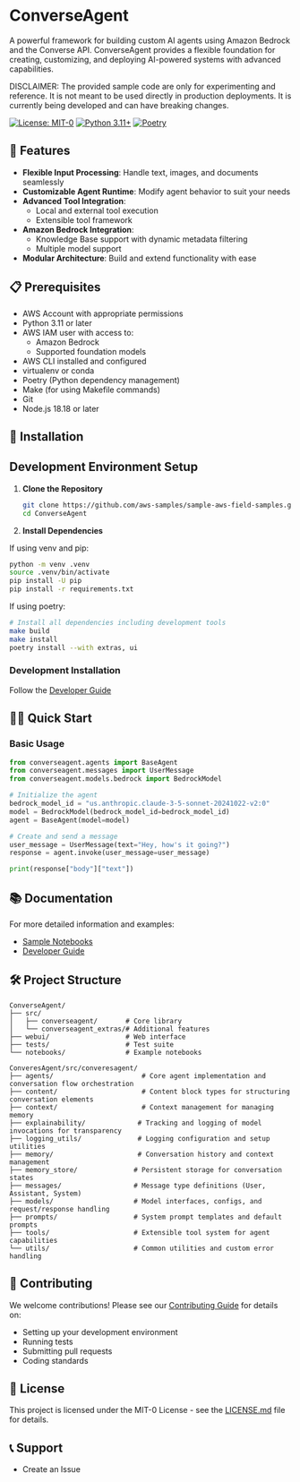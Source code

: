 # ConverseAgent

A powerful framework for building custom AI agents using Amazon Bedrock and the Converse API. ConverseAgent provides a flexible foundation for creating, customizing, and deploying AI-powered systems with advanced capabilities.

DISCLAIMER: The provided sample code are only for experimenting and reference. It is not meant to be used directly in production deployments. It is currently being developed and can have breaking changes.

[![License: MIT-0](https://img.shields.io/badge/License-MIT--0-yellow.svg)](https://opensource.org/licenses/MIT-0)
[![Python 3.11+](https://img.shields.io/badge/python-3.11+-blue.svg)](https://www.python.org/downloads/)
[![Poetry](https://img.shields.io/badge/poetry-managed-blue)](https://python-poetry.org/)

## 🌟 Features

- **Flexible Input Processing**: Handle text, images, and documents seamlessly
- **Customizable Agent Runtime**: Modify agent behavior to suit your needs
- **Advanced Tool Integration**:
  - Local and external tool execution
  - Extensible tool framework
- **Amazon Bedrock Integration**:
  - Knowledge Base support with dynamic metadata filtering
  - Multiple model support
- **Modular Architecture**: Build and extend functionality with ease

## 📋 Prerequisites

- AWS Account with appropriate permissions
- Python 3.11 or later
- AWS IAM user with access to:
  - Amazon Bedrock
  - Supported foundation models
- AWS CLI installed and configured
- virtualenv or conda
- Poetry (Python dependency management)
- Make (for using Makefile commands)
- Git
- Node.js 18.18 or later

## 🚀 Installation

## Development Environment Setup

1. **Clone the Repository**

   ```bash
   git clone https://github.com/aws-samples/sample-aws-field-samples.git
   cd ConverseAgent
   ```

2. **Install Dependencies**

If using venv and pip:

```bash
python -m venv .venv
source .venv/bin/activate
pip install -U pip
pip install -r requirements.txt
```

If using poetry:

```bash
# Install all dependencies including development tools
make build
make install
poetry install --with extras, ui
```


### Development Installation

Follow the [Developer Guide](./DEVELOPER-GUIDE.md)

## 🏃‍♂️ Quick Start

### Basic Usage

```python
from converseagent.agents import BaseAgent
from converseagent.messages import UserMessage
from converseagent.models.bedrock import BedrockModel

# Initialize the agent
bedrock_model_id = "us.anthropic.claude-3-5-sonnet-20241022-v2:0"
model = BedrockModel(bedrock_model_id=bedrock_model_id)
agent = BaseAgent(model=model)

# Create and send a message
user_message = UserMessage(text="Hey, how's it going?")
response = agent.invoke(user_message=user_message)

print(response["body"]["text"])
```

## 📚 Documentation

For more detailed information and examples:

- [Sample Notebooks](./notebooks)
- [Developer Guide](./DEVELOPER-GUIDE.md)

## 🛠️ Project Structure

```
ConverseAgent/
├── src/
│   ├── converseagent/       # Core library
│   └── converseagent_extras/# Additional features
├── webui/                   # Web interface
├── tests/                   # Test suite
└── notebooks/               # Example notebooks
```

```
ConveresAgent/src/converesagent/
├── agents/                      # Core agent implementation and conversation flow orchestration
├── content/                     # Content block types for structuring conversation elements
├── context/                     # Context management for managing memory
├── explainability/             # Tracking and logging of model invocations for transparency
├── logging_utils/              # Logging configuration and setup utilities
├── memory/                     # Conversation history and context management
├── memory_store/              # Persistent storage for conversation states
├── messages/                  # Message type definitions (User, Assistant, System)
├── models/                    # Model interfaces, configs, and request/response handling
├── prompts/                   # System prompt templates and default prompts
├── tools/                     # Extensible tool system for agent capabilities
└── utils/                     # Common utilities and custom error handling
```

## 🤝 Contributing

We welcome contributions! Please see our [Contributing Guide](./DEVELOPER-GUIDE.md) for details on:

- Setting up your development environment
- Running tests
- Submitting pull requests
- Coding standards

## 📜 License

This project is licensed under the MIT-0 License - see the [LICENSE.md](./LICENSE.md) file for details.

## 📞 Support

- Create an Issue
